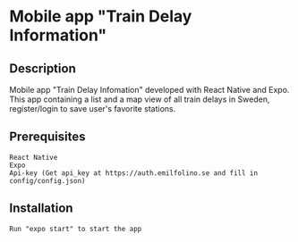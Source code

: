 # Mobile app "Train Delay Information"

## Description
Mobile app "Train Delay Infomation" developed with React Native and Expo.
This app containing a list and a map view of all train delays in Sweden, register/login to save user's favorite stations.

## Prerequisites
    React Native
    Expo
    Api-key (Get api_key at https://auth.emilfolino.se and fill in config/config.json)
    

## Installation
    Run "expo start" to start the app

